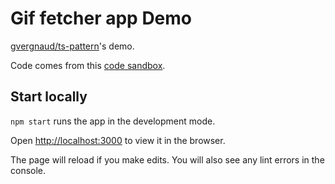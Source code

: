 # Gif fetcher app Demo

[gvergnaud/ts-pattern](https://github.com/gvergnaud/ts-pattern)'s demo.

Code comes from this [code sandbox](https://codesandbox.io/s/ts-pattern-gif-search-demo-n8h4k?file=/src/App.tsx).

## Start locally

`npm start` runs the app in the development mode.

Open [http://localhost:3000](http://localhost:3000) to view it in the browser.

The page will reload if you make edits.
You will also see any lint errors in the console.
